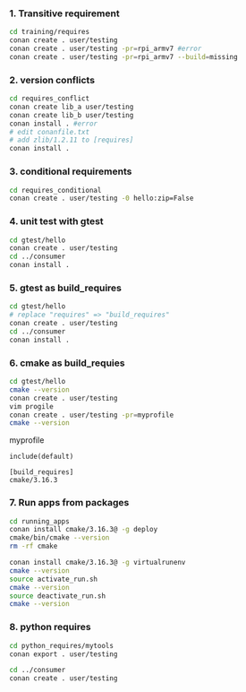 ### 1. Transitive requirement
```bash
cd training/requires
conan create . user/testing
conan create . user/testing -pr=rpi_armv7 #error
conan create . user/testing -pr=rpi_armv7 --build=missing
```

### 2. version conflicts
```bash
cd requires_conflict
conan create lib_a user/testing
conan create lib_b user/testing
conan install . #error
# edit conanfile.txt
# add zlib/1.2.11 to [requires]
conan install .
```

### 3. conditional requirements
```bash
cd requires_conditional
conan create . user/testing -0 hello:zip=False
```

### 4. unit test with gtest
```bash
cd gtest/hello
conan create . user/testing
cd ../consumer
conan install .
```

### 5. gtest as build_requires
```bash
cd gtest/hello
# replace "requires" => "build_requires"
conan create . user/testing
cd ../consumer
conan install .
```

### 6. cmake as build_requies
```bash
cd gtest/hello
cmake --version
conan create . user/testing
vim progile
conan create . user/testing -pr=myprofile
cmake --version
```

myprofile
```
include(default)

[build_requires]
cmake/3.16.3
```

### 7. Run apps from packages
```bash
cd running_apps
conan install cmake/3.16.3@ -g deploy
cmake/bin/cmake --version
rm -rf cmake

conan install cmake/3.16.3@ -g virtualrunenv
cmake --version
source activate_run.sh
cmake --version
source deactivate_run.sh
cmake --version
```

### 8. python requires
```bash
cd python_requires/mytools
conan export . user/testing

cd ../consumer
conan create . user/testing
```